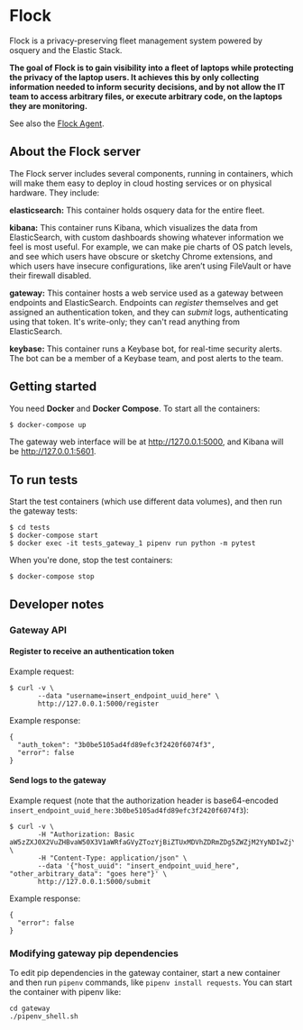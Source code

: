 # Flock

Flock is a privacy-preserving fleet management system powered by osquery and the Elastic Stack.

**The goal of Flock is to gain visibility into a fleet of laptops while protecting the privacy of the laptop users. It achieves this by only collecting information needed to inform security decisions, and by not allow the IT team to access arbitrary files, or execute arbitrary code, on the laptops they are monitoring.**

See also the [Flock Agent](https://github.com/firstlookmedia/flock-agent).

## About the Flock server

The Flock server includes several components, running in containers, which will make them easy to deploy in cloud hosting services or on physical hardware. They include:

**elasticsearch:** This container holds osquery data for the entire fleet.

**kibana:** This container runs Kibana, which visualizes the data from ElasticSearch, with custom dashboards showing whatever information we feel is most useful. For example, we can make pie charts of OS patch levels, and see which users have obscure or sketchy Chrome extensions, and which users have insecure configurations, like aren’t using FileVault or have their firewall disabled.

**gateway:** This container hosts a web service used as a gateway between endpoints and ElasticSearch. Endpoints can _register_ themselves and get assigned an authentication token, and they can _submit_ logs, authenticating using that token. It's write-only; they can't read anything from ElasticSearch.

**keybase:** This container runs a Keybase bot, for real-time security alerts. The bot can be a member of a Keybase team, and post alerts to the team.

## Getting started

You need **Docker** and **Docker Compose**. To start all the containers:

```sh
$ docker-compose up
```

The gateway web interface will be at http://127.0.0.1:5000, and Kibana will be http://127.0.0.1:5601.

## To run tests

Start the test containers (which use different data volumes), and then run the gateway tests:

```
$ cd tests
$ docker-compose start
$ docker exec -it tests_gateway_1 pipenv run python -m pytest
```

When you're done, stop the test containers:

```
$ docker-compose stop
```

## Developer notes

### Gateway API

#### Register to receive an authentication token

Example request:

```
$ curl -v \
       --data "username=insert_endpoint_uuid_here" \
       http://127.0.0.1:5000/register
```

Example response:

```
{
  "auth_token": "3b0be5105ad4fd89efc3f2420f6074f3",
  "error": false
}
```

#### Send logs to the gateway

Example request (note that the authorization header is base64-encoded `insert_endpoint_uuid_here:3b0be5105ad4fd89efc3f2420f6074f3`):

```
$ curl -v \
       -H "Authorization: Basic aW5zZXJ0X2VuZHBvaW50X3V1aWRfaGVyZTozYjBiZTUxMDVhZDRmZDg5ZWZjM2YyNDIwZjYwNzRmMw==" \
       -H "Content-Type: application/json" \
       --data '{"host_uuid": "insert_endpoint_uuid_here", "other_arbitrary_data": "goes here"}' \
       http://127.0.0.1:5000/submit
```

Example response:

```
{
  "error": false
}
```

### Modifying gateway pip dependencies

To edit pip dependencies in the gateway container, start a new container and then run `pipenv` commands, like `pipenv install requests`. You can start the container with pipenv like:

```
cd gateway
./pipenv_shell.sh
```
